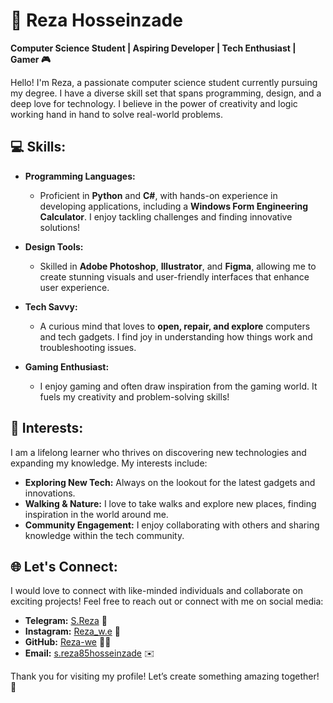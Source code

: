 # 🌟 Reza Hosseinzade 

**Computer Science Student | Aspiring Developer | Tech Enthusiast | Gamer 🎮**

Hello! I'm Reza, a passionate computer science student currently pursuing my degree. I have a diverse skill set that spans programming, design, and a deep love for technology. I believe in the power of creativity and logic working hand in hand to solve real-world problems.

## 💻 Skills:
- **Programming Languages:** 
  - Proficient in **Python** and **C#**, with hands-on experience in developing applications, including a **Windows Form Engineering Calculator**. I enjoy tackling challenges and finding innovative solutions!
  
- **Design Tools:** 
  - Skilled in **Adobe Photoshop**, **Illustrator**, and **Figma**, allowing me to create stunning visuals and user-friendly interfaces that enhance user experience.

- **Tech Savvy:** 
  - A curious mind that loves to **open, repair, and explore** computers and tech gadgets. I find joy in understanding how things work and troubleshooting issues.

- **Gaming Enthusiast:** 
  - I enjoy gaming and often draw inspiration from the gaming world. It fuels my creativity and problem-solving skills!

## 🌱 Interests:
I am a lifelong learner who thrives on discovering new technologies and expanding my knowledge. My interests include:
- **Exploring New Tech:** Always on the lookout for the latest gadgets and innovations.
- **Walking & Nature:** I love to take walks and explore new places, finding inspiration in the world around me.
- **Community Engagement:** I enjoy collaborating with others and sharing knowledge within the tech community.

## 🌐 Let's Connect:
I would love to connect with like-minded individuals and collaborate on exciting projects! Feel free to reach out or connect with me on social media:

- **Telegram:** [S.Reza](https://www.t.me/Rech_hz) 📱
- **Instagram:** [Reza_w.e](https://www.instagram.com/reza_w.e?igsh=dzdqdGNlMDcxOTU3) 📸
- **GitHub:** [Reza-we](https://www.github.com/Reza-we) 🐱‍💻
- **Email:** [s.reza85hosseinzade](mailto:s.reza85hosseinzade@gmail.com) ✉️

Thank you for visiting my profile! Let’s create something amazing together! 🚀

